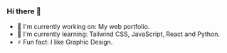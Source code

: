 ### Hi there 👋

- 🔭 I'm currently working on: My web portfolio.
- 🌱 I'm currently learning: Tailwind CSS, JavaScript, React and Python.
- ⚡ Fun fact: I like Graphic Design.

